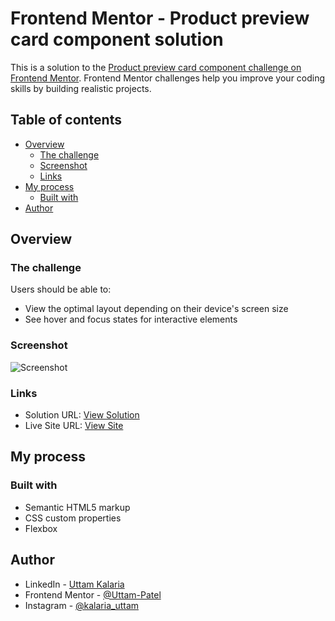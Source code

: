 # Frontend Mentor - Product preview card component solution

This is a solution to the [Product preview card component challenge on Frontend Mentor](https://www.frontendmentor.io/challenges/product-preview-card-component-GO7UmttRfa). Frontend Mentor challenges help you improve your coding skills by building realistic projects. 

## Table of contents

- [Overview](#overview)
  - [The challenge](#the-challenge)
  - [Screenshot](#screenshot)
  - [Links](#links)
- [My process](#my-process)
  - [Built with](#built-with)
- [Author](#author)


## Overview

### The challenge

Users should be able to:

- View the optimal layout depending on their device's screen size
- See hover and focus states for interactive elements

### Screenshot

![Screenshot](https://github.com/Uttam-Patel/FM_product-preview-card/assets/74789656/17ed1415-68d1-405e-8e64-cadf0fae9063)

### Links

- Solution URL: [View Solution](https://github.com/Uttam-Patel/FM_product-preview-card.git)
- Live Site URL: [View Site](https://uttam-patel.github.io/FM_product-preview-card/)

## My process

### Built with

- Semantic HTML5 markup
- CSS custom properties
- Flexbox

## Author

- LinkedIn - [Uttam Kalaria](https://www.linkedin.com/in/uttam-kalaria/)
- Frontend Mentor - [@Uttam-Patel](https://www.frontendmentor.io/profile/Uttam-Patel)
- Instagram - [@kalaria_uttam](https://www.instagram.com/kalaria_uttam/)

